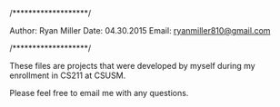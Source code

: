 /*******************/

Author: Ryan Miller Date: 04.30.2015 Email: ryanmiller810@gmail.com

/*******************/

These files are projects that were developed by myself during my enrollment in CS211 at CSUSM.

Please feel free to email me with any questions.
